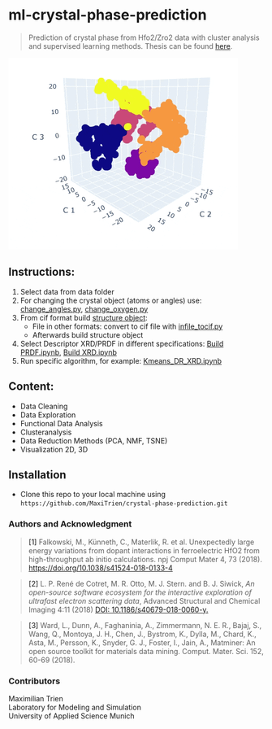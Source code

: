 # ml-crystal-phase-prediction

> Prediction of crystal phase from Hfo2/Zro2 data with cluster analysis and supervised learning methods. Thesis can be found [here](https://github.com/MaxiTrien/ml-crystal-phase-prediction/blob/master/thesis/Verwendung%20eines%20Clustering-Algorithmus%20zur%20Phasenerkennung%20fuer%20dotiertes%20Hf%20und%20Zr.pdf).

![](docs/recording.gif)

## Instructions: 

1. Select data from data folder
2. For changing the crystal object (atoms or angles) use: [change_angles.py](https://github.com/MaxiTrien/ml-crystal-phase-prediction/blob/master/py_scripts/change_angles.py), [change_oxygen.py](https://github.com/MaxiTrien/ml-crystal-phase-prediction/blob/master/py_scripts/change_oxygen.py)
3. From cif format build [structure object](https://github.com/MaxiTrien/ml-crystal-phase-prediction/blob/master/py_scripts/df_build_descriptorsetup.py):
    - File in other formats: convert to cif file with [infile_tocif.py](https://github.com/MaxiTrien/ml-crystal-phase-prediction/blob/master/py_scripts/infile_tocif.py)
    - Afterwards build structure object
3. Select Descriptor XRD/PRDF in different specifications: [Build PRDF.ipynb](https://github.com/MaxiTrien/ml-crystal-phase-prediction/blob/master/notebooks/unsupervised%20models/PRDF/Build%20PRDF.ipynb), [Build XRD.ipynb](https://github.com/MaxiTrien/ml-crystal-phase-prediction/blob/master/notebooks/unsupervised%20models/XRD-Pattern/Build_XRD.ipynb)
4. Run specific algorithm, for example: [Kmeans_DR_XRD.ipynb](https://github.com/MaxiTrien/ml-crystal-phase-prediction/blob/master/notebooks/unsupervised%20models/XRD-Pattern/Kmeans_DR_XRD.ipynb)

## Content: 
 
 - Data Cleaning
 - Data Exploration
 - Functional Data Analysis
 - Clusteranalysis
 - Data Reduction Methods (PCA, NMF, TSNE)
 - Visualization 2D, 3D
 
 ## Installation
 - Clone this repo to your local machine using `https://github.com/MaxiTrien/crystal-phase-prediction.git`

### Authors and Acknowledgment

><a id="1">[1]</a> Falkowski, M., Künneth, C., Materlik, R. et al. Unexpectedly large energy variations from dopant interactions in ferroelectric HfO2 from high-throughput ab initio calculations. npj Comput Mater 4, 73 (2018). https://doi.org/10.1038/s41524-018-0133-4

><a id="2">[2]</a> L. P. René de Cotret, M. R. Otto, M. J. Stern. and B. J. Siwick, *An open-source software ecosystem for the interactive exploration of ultrafast electron scattering data*, Advanced Structural and Chemical Imaging 4:11 (2018) [DOI: 10.1186/s40679-018-0060-y.](https://ascimaging.springeropen.com/articles/10.1186/s40679-018-0060-y)

><a id="3">[3]</a> Ward, L., Dunn, A., Faghaninia, A., Zimmermann, N. E. R., Bajaj, S., Wang, Q.,
Montoya, J. H., Chen, J., Bystrom, K., Dylla, M., Chard, K., Asta, M., Persson,
K., Snyder, G. J., Foster, I., Jain, A., Matminer: An open source toolkit for
materials data mining. Comput. Mater. Sci. 152, 60-69 (2018).


### Contributors
Maximilian Trien \
Laboratory for Modeling and Simulation \
University of Applied Science Munich 
